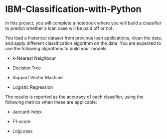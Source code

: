 # IBM-Classification-with-Python

In this project, you will complete a notebook where you will build a classifier to predict whether a loan case will be paid off or not.

You load a historical dataset from previous loan applications, clean the data, and apply different classification algorithm on the data. You are expected to use the following algorithms to build your models:

- k-Nearest Neighbour

- Decision Tree

- Support Vector Machine

- Logistic Regression

The results is reported as the accuracy of each classifier, using the following metrics when these are applicable:

- Jaccard index

- F1-score

- LogLoass
